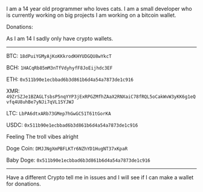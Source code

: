 I am a 14 year old programmer who loves cats. I am a small developer who is currently working on big projects I am working on a bitcoin wallet.

Donations:

As I am 14 I sadly only have crypto wallets.

----------------------------------------------------

BTC: ```18dPuiYGMyAjKoKKkrodKHYUDGQU8wYkcT```

BCH: ```1HACqRb85mM3nTfVdyhyfF8JoEijhdc3EF```

ETH: ```0x511b90e1ecbbad6b3d861b6d4a54a7873de1c916```

XMR: ```49ZrSZJe1BZAGLTsbsP5nqYYP3jExRPGZMfhZAaX2RNXaiC78fRQL5oCakWvW3yKK6g1eQvfq4U8uhBe7yNJi7qVL1SYJWJ```

LTC: ```LbPA6dtxARb73GMep7hGwGC51T61tGorKA```

USDC: ```0x511b90e1ecbbad6b3d861b6d4a54a7873de1c916```

Feeling The troll vibes alright

Doge Coin: ```DMJJNgXmPBFLKTr6NZhYD1HugNT37xKpaR```

Baby Doge: ```0x511b90e1ecbbad6b3d861b6d4a54a7873de1c916```

----------------------------------------------------

Have a different Crypto tell me in issues and I will see if I can make a wallet for donations.
